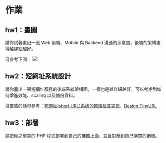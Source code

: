 # 作業

## hw1：畫圖

請你試著畫出一張 Web 前端、Mobile 與 Backend 溝通的示意圖，後端的架構畫得越詳細越好。

可參考下圖：
![](http://ithelp.ithome.com.tw/upload/images/20161211/20091346nyV3Lex42r.jpg)

## hw2：短網址系統設計

請你畫出一張短網址服務的後端系統架構圖，一樣也是越詳細越好，可以考慮到如何增進效能、scaling 以及備份資料。

沒靈感的話可參考：[短网址(short URL)系统的原理及其实现](https://hufangyun.com/2017/short-url/)、[Design TinyURL](https://leetcode.com/problems/design-tinyurl/description/)

## hw3：部署

請把你之前寫的 PHP 程式部署到自己的機器上面，並且對應到自己購買的網域。



